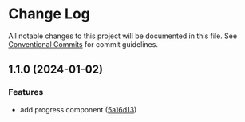 # Change Log

All notable changes to this project will be documented in this file.
See [Conventional Commits](https://conventionalcommits.org) for commit guidelines.

## 1.1.0 (2024-01-02)


### Features

* add progress component ([5a16d13](https://github.com/abelflopes/react-ck/commit/5a16d1325b71616cc7e24973e76ada26ce58720d))
